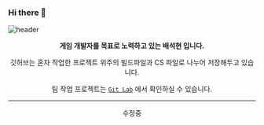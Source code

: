 ### Hi there 👋
![header](https://capsule-render.vercel.app/api?type=Waving&color=gradient&height=200&section=header&text=Hyeon's%20Github&fontColor=FFFFFF&fontSize=50)

<div align="center">  
     
**게임 개발자를 목표로 노력하고 있는 배석현 입니다.**     
     
깃허브는 혼자 작업한 프로젝트 위주의 빌드파일과 CS 파일로 나누어 저장해두고 있습니다.  

팀 작업 프로젝트는 [`Git Lab`](https://gitlab.com/dashboard/groups) 에서 확인하실 수 있습니다.   
***
</div>

<div align="center">
수정중
</div>
